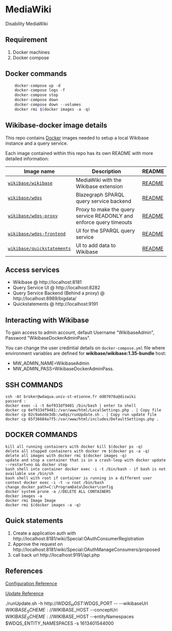 # MediaWiki
Disability MediaWiki

## Requirement 
1. Docker machines
2. Docker compose 

## Docker commands
```javascript
    docker-compose up -d
    docker-compose logs -f
    docker-compose stop
    docker-compose down
    docker-compose down --volumes
	docker rmi $(docker images -a -q)
``` 
## Wikibase-docker image details 

This repo contains [Docker](https://www.docker.com/) images needed to setup a local Wikibase instance and a query service.

Each image contained within this repo has its own README with more detailed information:

Image name               | Description   | README
------------------------ | ------------- | ----------
[`wikibase/wikibase`](https://hub.docker.com/r/wikibase/wikibase) | MediaWiki with the Wikibase extension| [README](https://github.com/wmde/wikibase-docker/blob/master/wikibase/README.md)
[`wikibase/wdqs`](https://hub.docker.com/r/wikibase/wdqs) | Blazegraph SPARQL query service backend | [README](https://github.com/wmde/wikibase-docker/blob/master/wdqs/README.md)
[`wikibase/wdqs-proxy`](https://hub.docker.com/r/wikibase/wdqs-proxy) | Proxy to make the query service READONLY and enforce query timeouts | [README](https://github.com/wmde/wikibase-docker/blob/master/wdqs-proxy/README.md)
[`wikibase/wdqs-frontend`](https://hub.docker.com/r/wikibase/wdqs-frontend) | UI for the SPARQL query service | [README](https://github.com/wmde/wikibase-docker/blob/master/wdqs-frontend/README.md)
[`wikibase/quickstatements`](https://hub.docker.com/r/wikibase/quickstatements) | UI to add data to Wikibase | [README](https://github.com/wmde/wikibase-docker/blob/master/quickstatements/README.md)



## Access services

* Wikibase @ http://localhost:8181
* Query Service UI @ http://localhost:8282
* Query Service Backend (Behind a proxy) @ http://localhost:8989/bigdata/
* Quickstatements @ http://localhost:9191    
	


## Interacting with Wikibase
To gain access to admin account, default Username "WikibaseAdmin", Password "WikibaseDockerAdminPass".

You can change the user credintial details on `docker-compose.yml` file where environment variables are defined for **wikibase/wikibase:1.35-bundle** host:
*  MW_ADMIN_NAME=WikibaseAdmin
*  MW_ADMIN_PASS=WikibaseDockerAdminPass.


## SSH COMMANDS
```
ssh -At broker@wdaqua.univ-st-etienne.fr dd07078u@diswiki
passord : 
docker exec -i -t 6ef933df9481 /bin/bash | enter to shell
docker cp 6ef933df9481:/var/www/html/LocalSettings.php . | Copy file
docker cp 02c9a6dde3db:/wdqs/runUpdate.sh . | Copy run update file
docker cp 65f36684a7f5:/var/www/html/includes/DefaultSettings.php .
```

## DOCKER COMMANDS
```
kill all running containers with docker kill $(docker ps -q)
delete all stopped containers with docker rm $(docker ps -a -q)
delete all images with docker rmi $(docker images -q)
update and stop a container that is in a crash-loop with docker update --restart=no && docker stop
bash shell into container docker exec -i -t /bin/bash - if bash is not available use /bin/sh
bash shell with root if container is running in a different user context docker exec -i -t -u root /bin/bash
change_docker_path=C:\ProgramData\Docker\config
docker system prune -a //DELETE ALL CONTAINERS
docker images -a
docker rmi Image Image
docker rmi $(docker images -a -q)

```

## Quick statements
1. Create a application auth with http://localhost:8181/wiki/Special:OAuthConsumerRegistration
2. Approve the request on http://localhost:8181/wiki/Special:OAuthManageConsumers/proposed
3. call back url http://localhost:9191/api.php

## References
 [Configuration Reference](https://github.com/wmde/wikibase-docker/blob/master/README-compose.md)

 [Update Reference](hhttps://addshore.com/2019/01/wikibase-docker-mediawiki-wikibase-update/)

./runUpdate.sh -h http://$WDQS_HOST:$WDQS_PORT -- --wikibaseUrl $WIKIBASE_SCHEME://$WIKIBASE_HOST --conceptUri $WIKIBASE_SCHEME://$WIKIBASE_HOST --entityNamespaces $WDQS_ENTITY_NAMESPACES -s 1613401544000


